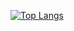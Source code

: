 [![Top Langs](https://github-readme-stats.vercel.app/api/top-langs/?username=weiztech&hide=javascript,html&langs_count=5&exclude_repo=basic_flutter)](https://github.com/weiztech/github-readme-stats)
